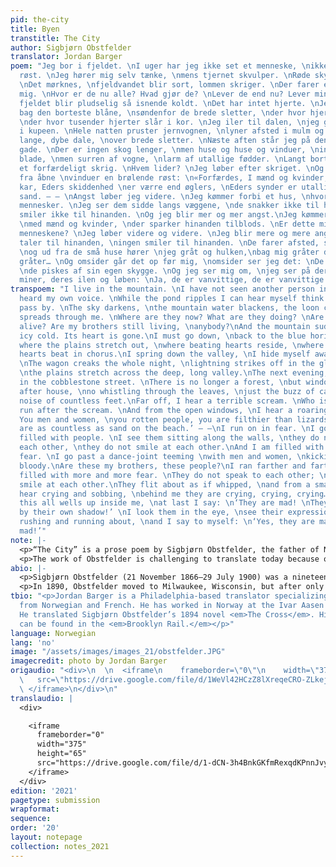 ```yaml
---
pid: the-city
title: Byen
transtitle: The City
author: Sigbjørn Obstfelder
translator: Jordan Barger
poem: "Jeg bor i fjeldet. \nI uger har jeg ikke set et menneske, \nikke hørt min egen
  røst. \nJeg hører mig selv tænke, \nmens tjernet skvulper. \nRøde skyer drager forbi.
  \nDet mørknes, \nfjeldvandet blir sort, lommen skriger. \nDer farer en angst igjennem
  mig. \nHvor er de nu alle? Hvad gjør de? \nLever de end nu? Lever mine brødre, \nmenneskene?\nOg
  fjeldet blir pludselig så isnende koldt. \nDet har intet hjerte. \nJeg må ned,
  bag den borteste blåne, \nsøndenfor de brede sletter, \nder hvor hjerter slår,
  \nder hvor tusender hjerter slår i kor. \nJeg iler til dalen, \njeg gjemmer mig
  i kupeen. \nHele natten pruster jernvognen, \nlyner afsted i mulm og mørke, \ngjennem
  lange, dybe dale, \nover brede sletter. \nNæste aften står jeg på den stenlagte
  gade. \nDer er ingen skog lenger, \nmen huse og huse og vinduer, \ningen sus gjennem
  blade, \nmen surren af vogne, \nlarm af utallige fødder. \nLangt borte hører jeg
  et forfærdeligt skrig. \nHvem lider? \nJeg løber efter skriget. \nOg jeg hører ud
  fra åbne \nvinduer en brølende røst: \n«Forfærdes, I mænd og kvinder, \nI rådne
  kar, Eders skiddenhed \ner værre end øglers, \nEders synder er utallige \nsom havets
  sand. – – \nAngst løber jeg videre. \nJeg kømmer forbi et hus, \nhvor der er mange
  mennesker. \nJeg ser dem sidde langs væggene, \nde snakker ikke til hinanden, \nde
  smiler ikke til hinanden. \nOg jeg blir mer og mer angst.\nJeg kømmer forbi dansebuler
  \nmed mænd og kvinder, \nder sparker hinanden tilblods. \nEr dette mine brødre,
  menneskene? \nJeg løber videre og videre. \nJeg blir mere og mere angst. \nIngen
  taler til hinanden, \ningen smiler til hinanden. \nDe farer afsted, som var de piskede,
  \nog ud fra de små huse hører \njeg gråt og hulken,\nbag mig gråter det, gråter,
  gråter… \nOg omsider går det op før mig, \nomsider ser jeg det: \nDe er vanvittige,
  \nde piskes af sin egen skygge. \nOg jeg ser mig om, \njeg ser på deres øine, \nderes
  miner, deres ilen og løben: \nJa, de er vanvittige, de er vanvittige. "
transpoem: "I live in the mountain. \nI have not seen another person in weeks, \nnor
  heard my own voice. \nWhile the pond ripples I can hear myself think.\nRed clouds
  pass by. \nThe sky darkens, \nthe mountain water blackens, the loon cries.\nFear
  spreads through me. \nWhere are they now? What are they doing? \nAre they still
  alive? Are my brothers still living, \nanybody?\nAnd the mountain suddenly \nbecomes
  icy cold. Its heart is gone.\nI must go down, \nback to the blue horizon, \nsouthward
  where the plains stretch out, \nwhere beating hearts reside, \nwhere a thousand
  hearts beat in chorus.\nI spring down the valley, \nI hide myself away in a compartment.
  \nThe wagon creaks the whole night, \nlightning strikes off in the gloom and darkness,
  \nthe plains stretch across the deep, long valley.\nThe next evening, \nI stand
  in the cobblestone street. \nThere is no longer a forest, \nbut windows and house
  after house, \nno whistling through the leaves, \njust the buzz of carts, \nthe
  noise of countless feet.\nFar off, I hear a terrible scream. \nWho is that suffering?\nI
  run after the scream. \nAnd from the open windows, \nI hear a roaring voice:\n‘Terrible!
  You men and women, \nyou rotten people, you are filthier than lizards. \nYour sins
  are as countless as sand on the beach.’ – –\nI run on in fear. \nI go past a house
  filled with people. \nI see them sitting along the walls, \nthey do not speak to
  each other, \nthey do not smile at each other.\nAnd I am filled with more and more
  fear. \nI go past a dance-joint teeming \nwith men and women, \nkicking each other
  bloody.\nAre these my brothers, these people?\nI ran farther and farther. \nI am
  filled with more and more fear. \nThey do not speak to each other; \nthey do not
  smile at each other.\nThey flit about as if whipped, \nand from a small house \nI
  hear crying and sobbing, \nbehind me they are crying, crying, crying…\nAnd at last
  this all wells up inside me, \nat last I say: \n‘They are mad! \nThey are whipped
  by their own shadow!’ \nI look them in the eye, \nsee their expressions,\nsee them
  rushing and running about, \nand I say to myself: \n‘Yes, they are mad, they are
  mad!’"
note: |-
  <p>“The City” is a prose poem by Sigbjørn Obstfelder, the father of Norwegian modernist poetry. This poem is an exceptionally good example of his work because it depicts the anxiety of Norway’s transition from a rural, pastoral society to an industrialized, modern nation. We see a country-dwelling Norwegian decide to make his way into town for a wholesome reason, only to experience an anxiety attack similar to that portrayed in Munch’s <em>Scream</em>.</p>
  <p>The work of Obstfelder is challenging to translate today because of the interlingual nature of late nineteenth-century Norway. Still a young nation at the time, Norway was heavily Danish but was emerging as modern Bokmål. Beyond that, stylistically, Obstfelder has a jerky, hyphenated style that says much with few words. The former reveals his nervous nature and the latter puts him firmly in the Norwegian tradition.</p>
abio: |-
  <p>Sigbjørn Obstfelder (21 November 1866–29 July 1900) was a nineteenth-century Norwegian writer, a close friend of Edvard Munch, an inspiration to Rainier Maria Rilke, and the father of modernist Norwegian poetry. His poem “Jeg Ser” is known by all Norwegians and mimics the sense of alienation depicted in Munch’s famous painting <em>The Scream.</em></p>
  <p>In 1890, Obstfelder moved to Milwaukee, Wisconsin, but after only a year, he had a nervous breakdown and returned to Norway. After several years of moving around with the Norwegian intellectual scene, he died of tuberculosis at the age of thirty-three on the same day as the birth of his only child Lili.</p>
tbio: "<p>Jordan Barger is a Philadelphia-based translator specializing in translations
  from Norwegian and French. He has worked in Norway at the Ivar Aasen Center in Ørsta.
  He translated Sigbjørn Obstfelder’s 1894 novel <em>The Cross</em>. His translations
  can be found in the <em>Brooklyn Rail.</em></p>"
language: Norwegian
lang: 'no'
image: "/assets/images/images_21/obstfelder.JPG"
imagecredit: photo by Jordan Barger
origaudio: "<div>\n  \n  <iframe\n    frameborder=\"0\"\n    width=\"375\"\n    height=\"65\"\n
  \   src=\"https://drive.google.com/file/d/1WeVl42HCzZ8lXreqeCRO-ZLkejwhAM6y/preview\">\n
  \ </iframe>\n</div>\n"
translaudio: |
  <div>

    <iframe
      frameborder="0"
      width="375"
      height="65"
      src="https://drive.google.com/file/d/1-dCN-3h4BnkGKfmRexqdKPnnJvyN8g3s/preview">
    </iframe>
  </div>
edition: '2021'
pagetype: submission
wrapformat: 
sequence: 
order: '20'
layout: notepage
collection: notes_2021
---
```

